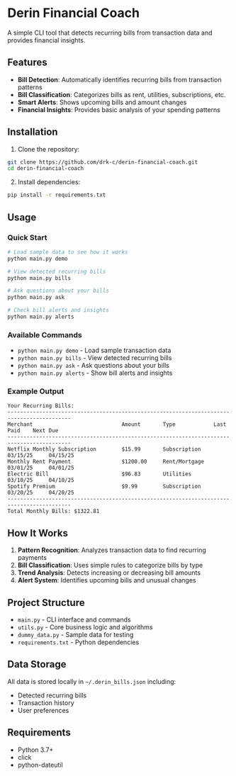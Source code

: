 # Derin Financial Coach

A simple CLI tool that detects recurring bills from transaction data and provides financial insights.

## Features

- **Bill Detection**: Automatically identifies recurring bills from transaction patterns
- **Bill Classification**: Categorizes bills as rent, utilities, subscriptions, etc.
- **Smart Alerts**: Shows upcoming bills and amount changes
- **Financial Insights**: Provides basic analysis of your spending patterns

## Installation

1. Clone the repository:
```bash
git clone https://github.com/drk-c/derin-financial-coach.git
cd derin-financial-coach
```

2. Install dependencies:
```bash
pip install -r requirements.txt
```

## Usage

### Quick Start

```bash
# Load sample data to see how it works
python main.py demo

# View detected recurring bills
python main.py bills

# Ask questions about your bills
python main.py ask

# Check bill alerts and insights
python main.py alerts
```

### Available Commands

- `python main.py demo` - Load sample transaction data
- `python main.py bills` - View detected recurring bills
- `python main.py ask` - Ask questions about your bills
- `python main.py alerts` - Show bill alerts and insights

### Example Output

```
Your Recurring Bills:
------------------------------------------------------------------------------------------
Merchant                            Amount       Type            Last Paid    Next Due
------------------------------------------------------------------------------------------
Netflix Monthly Subscription        $15.99       Subscription    03/15/25     04/15/25
Monthly Rent Payment                $1200.00     Rent/Mortgage   03/01/25     04/01/25
Electric Bill                       $96.83       Utilities       03/10/25     04/10/25
Spotify Premium                     $9.99        Subscription    03/20/25     04/20/25
------------------------------------------------------------------------------------------
Total Monthly Bills: $1322.81
```

## How It Works

1. **Pattern Recognition**: Analyzes transaction data to find recurring payments
2. **Bill Classification**: Uses simple rules to categorize bills by type
3. **Trend Analysis**: Detects increasing or decreasing bill amounts
4. **Alert System**: Identifies upcoming bills and unusual changes

## Project Structure

- `main.py` - CLI interface and commands
- `utils.py` - Core business logic and algorithms
- `dummy_data.py` - Sample data for testing
- `requirements.txt` - Python dependencies

## Data Storage

All data is stored locally in `~/.derin_bills.json` including:
- Detected recurring bills
- Transaction history
- User preferences

## Requirements

- Python 3.7+
- click
- python-dateutil
